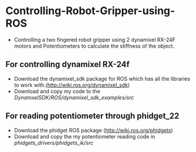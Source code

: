 # Controlling-Robot-Gripper-using-ROS
- Controlling a two fingered robot gripper using 2 dynamixel RX-24F motors and Potentiometers to calculate the stiffness of the object.
## For controlling dynamixel RX-24f
- Download the dynamixel_sdk package for ROS which has all the libraries to work with.(http://wiki.ros.org/dynamixel_sdk)
- Download and copy my code to the *DynamxelSDK/ROS/dynamixel_sdk_examples/src*
## For reading potentiometer through phidget_22 
- Download the phidget ROS package (http://wiki.ros.org/phidgets)
- Download and copy the my potentiometer reading code in *phidgets_drivers/phidgets_ik/src*
